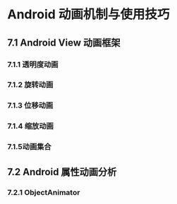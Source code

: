 

# Android 动画机制与使用技巧

## 7.1 Android View 动画框架

### 7.1.1 透明度动画

### 7.1.2 旋转动画

### 7.1.3 位移动画

### 7.1.4 缩放动画

### 7.1.5动画集合

## 7.2 Android 属性动画分析

### 7.2.1 ObjectAnimator

